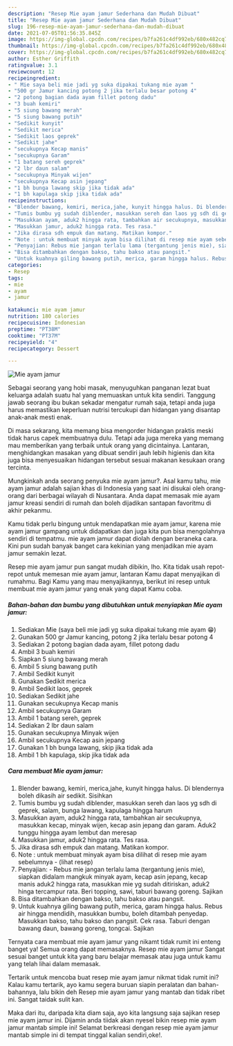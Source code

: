 ```yaml
---
description: "Resep Mie ayam jamur Sederhana dan Mudah Dibuat"
title: "Resep Mie ayam jamur Sederhana dan Mudah Dibuat"
slug: 196-resep-mie-ayam-jamur-sederhana-dan-mudah-dibuat
date: 2021-07-05T01:56:35.845Z
image: https://img-global.cpcdn.com/recipes/b7fa261c4df992eb/680x482cq70/mie-ayam-jamur-foto-resep-utama.jpg
thumbnail: https://img-global.cpcdn.com/recipes/b7fa261c4df992eb/680x482cq70/mie-ayam-jamur-foto-resep-utama.jpg
cover: https://img-global.cpcdn.com/recipes/b7fa261c4df992eb/680x482cq70/mie-ayam-jamur-foto-resep-utama.jpg
author: Esther Griffith
ratingvalue: 3.1
reviewcount: 12
recipeingredient:
- " Mie saya beli mie jadi yg suka dipakai tukang mie ayam "
- "500 gr Jamur kancing potong 2 jika terlalu besar potong 4"
- "2 potong bagian dada ayam fillet potong dadu"
- "3 buah kemiri"
- "5 siung bawang merah"
- "5 siung bawang putih"
- "Sedikit kunyit"
- "Sedikit merica"
- "Sedikit laos geprek"
- "Sedikit jahe"
- "secukupnya Kecap manis"
- "secukupnya Garam"
- "1 batang sereh geprek"
- "2 lbr daun salam"
- "secukupnya Minyak wijen"
- "secukupnya Kecap asin jepang"
- "1 bh bunga lawang skip jika tidak ada"
- "1 bh kapulaga skip jika tidak ada"
recipeinstructions:
- "Blender bawang, kemiri, merica,jahe, kunyit hingga halus. Di blendernya boleh dikasih air sedikit. Sisihkan"
- "Tumis bumbu yg sudah diblender, masukkan sereh dan laos yg sdh di geprek, salam, bunga lawang, kapulaga hingga harum"
- "Masukkan ayam, aduk2 hingga rata, tambahkan air secukupnya, masukkan kecap, minyak wijen, kecap asin jepang dan garam. Aduk2 tunggu hingga ayam lembut dan meresap"
- "Masukkan jamur, aduk2 hingga rata. Tes rasa."
- "Jika dirasa sdh empuk dan matang. Matikan kompor."
- "Note : untuk membuat minyak ayam bisa dilihat di resep mie ayam sebelumnya           (lihat resep)"
- "Penyajian: Rebus mie jangan terlalu lama (tergantung jenis mie), siapkan didalam mangkuk minyak ayam, kecap asin jepang, kecap manis aduk2 hingga rata, masukkan mie yg sudah ditiriskan, aduk2 hinga tercampur rata. Beri topping, sawi, taburi bawang goreng. Sajikan"
- "Bisa ditambahkan dengan bakso, tahu bakso atau pangsit."
- "Untuk kuahnya giling bawang putih, merica, garam hingga halus. Rebus air hingga mendidih, masukkan bumbu, boleh ditambah penyedap. Masukkan bakso, tahu bakso dan pangsit. Cek rasa. Taburi dengan bawang daun, bawang goreng, tongcai. Sajikan"
categories:
- Resep
tags:
- mie
- ayam
- jamur

katakunci: mie ayam jamur 
nutrition: 180 calories
recipecuisine: Indonesian
preptime: "PT38M"
cooktime: "PT37M"
recipeyield: "4"
recipecategory: Dessert

---
```



![Mie ayam jamur](https://img-global.cpcdn.com/recipes/b7fa261c4df992eb/680x482cq70/mie-ayam-jamur-foto-resep-utama.jpg)

Sebagai seorang yang hobi masak, menyuguhkan panganan lezat buat keluarga adalah suatu hal yang memuaskan untuk kita sendiri. Tanggung jawab seorang ibu bukan sekadar mengatur rumah saja, tetapi anda juga harus memastikan keperluan nutrisi tercukupi dan hidangan yang disantap anak-anak mesti enak.

Di masa  sekarang, kita memang bisa mengorder hidangan praktis meski tidak harus capek membuatnya dulu. Tetapi ada juga mereka yang memang mau memberikan yang terbaik untuk orang yang dicintainya. Lantaran, menghidangkan masakan yang dibuat sendiri jauh lebih higienis dan kita juga bisa menyesuaikan hidangan tersebut sesuai makanan kesukaan orang tercinta. 



Mungkinkah anda seorang penyuka mie ayam jamur?. Asal kamu tahu, mie ayam jamur adalah sajian khas di Indonesia yang saat ini disukai oleh orang-orang dari berbagai wilayah di Nusantara. Anda dapat memasak mie ayam jamur kreasi sendiri di rumah dan boleh dijadikan santapan favoritmu di akhir pekanmu.

Kamu tidak perlu bingung untuk mendapatkan mie ayam jamur, karena mie ayam jamur gampang untuk didapatkan dan juga kita pun bisa mengolahnya sendiri di tempatmu. mie ayam jamur dapat diolah dengan beraneka cara. Kini pun sudah banyak banget cara kekinian yang menjadikan mie ayam jamur semakin lezat.

Resep mie ayam jamur pun sangat mudah dibikin, lho. Kita tidak usah repot-repot untuk memesan mie ayam jamur, lantaran Kamu dapat menyajikan di rumahmu. Bagi Kamu yang mau menyajikannya, berikut ini resep untuk membuat mie ayam jamur yang enak yang dapat Kamu coba.

<!--inarticleads1-->

##### Bahan-bahan dan bumbu yang dibutuhkan untuk menyiapkan Mie ayam jamur:

1. Sediakan  Mie (saya beli mie jadi yg suka dipakai tukang mie ayam 😁)
1. Gunakan 500 gr Jamur kancing, potong 2 jika terlalu besar potong 4
1. Sediakan 2 potong bagian dada ayam, fillet potong dadu
1. Ambil 3 buah kemiri
1. Siapkan 5 siung bawang merah
1. Ambil 5 siung bawang putih
1. Ambil Sedikit kunyit
1. Gunakan Sedikit merica
1. Ambil Sedikit laos, geprek
1. Sediakan Sedikit jahe
1. Gunakan secukupnya Kecap manis
1. Ambil secukupnya Garam
1. Ambil 1 batang sereh, geprek
1. Sediakan 2 lbr daun salam
1. Gunakan secukupnya Minyak wijen
1. Ambil secukupnya Kecap asin jepang
1. Gunakan 1 bh bunga lawang, skip jika tidak ada
1. Ambil 1 bh kapulaga, skip jika tidak ada




<!--inarticleads2-->

##### Cara membuat Mie ayam jamur:

1. Blender bawang, kemiri, merica,jahe, kunyit hingga halus. Di blendernya boleh dikasih air sedikit. Sisihkan
1. Tumis bumbu yg sudah diblender, masukkan sereh dan laos yg sdh di geprek, salam, bunga lawang, kapulaga hingga harum
1. Masukkan ayam, aduk2 hingga rata, tambahkan air secukupnya, masukkan kecap, minyak wijen, kecap asin jepang dan garam. Aduk2 tunggu hingga ayam lembut dan meresap
1. Masukkan jamur, aduk2 hingga rata. Tes rasa.
1. Jika dirasa sdh empuk dan matang. Matikan kompor.
1. Note : untuk membuat minyak ayam bisa dilihat di resep mie ayam sebelumnya -           (lihat resep)
1. Penyajian: - Rebus mie jangan terlalu lama (tergantung jenis mie), siapkan didalam mangkuk minyak ayam, kecap asin jepang, kecap manis aduk2 hingga rata, masukkan mie yg sudah ditiriskan, aduk2 hinga tercampur rata. Beri topping, sawi, taburi bawang goreng. Sajikan
1. Bisa ditambahkan dengan bakso, tahu bakso atau pangsit.
1. Untuk kuahnya giling bawang putih, merica, garam hingga halus. Rebus air hingga mendidih, masukkan bumbu, boleh ditambah penyedap. Masukkan bakso, tahu bakso dan pangsit. Cek rasa. Taburi dengan bawang daun, bawang goreng, tongcai. Sajikan




Ternyata cara membuat mie ayam jamur yang nikamt tidak rumit ini enteng banget ya! Semua orang dapat memasaknya. Resep mie ayam jamur Sangat sesuai banget untuk kita yang baru belajar memasak atau juga untuk kamu yang telah lihai dalam memasak.

Tertarik untuk mencoba buat resep mie ayam jamur nikmat tidak rumit ini? Kalau kamu tertarik, ayo kamu segera buruan siapin peralatan dan bahan-bahannya, lalu bikin deh Resep mie ayam jamur yang mantab dan tidak ribet ini. Sangat taidak sulit kan. 

Maka dari itu, daripada kita diam saja, ayo kita langsung saja sajikan resep mie ayam jamur ini. Dijamin anda tiidak akan nyesel bikin resep mie ayam jamur mantab simple ini! Selamat berkreasi dengan resep mie ayam jamur mantab simple ini di tempat tinggal kalian sendiri,oke!.

